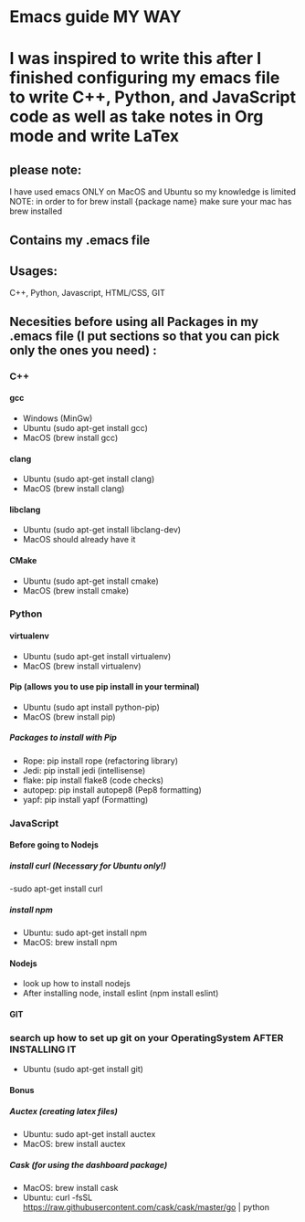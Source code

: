 # Emacs guide MY WAY

# I was inspired to write this after I finished configuring my emacs file to write C++, Python, and JavaScript code as well as take notes in Org mode and write LaTex

## please note: 
I have used emacs ONLY on MacOS and Ubuntu so my knowledge is limited
NOTE: in order to for brew install {package name} make sure your mac has brew installed

## Contains my .emacs file 

## Usages:
  C++,
  Python,
  Javascript,
  HTML/CSS,
  GIT
  
## Necesities before using all Packages in my .emacs file (I put sections so that you can pick only the ones you need) :

  ### C++
  
  ####  gcc
  - Windows (MinGw)
  - Ubuntu (sudo apt-get install gcc)
  - MacOS (brew install gcc)
  #### clang
  - Ubuntu (sudo apt-get install clang)
  - MacOS (brew install clang)
  #### libclang
  - Ubuntu (sudo apt-get install libclang-dev)
  - MacOS should already have it
  #### CMake
  - Ubuntu (sudo apt-get install cmake)
  - MacOS (brew install cmake)
  
  ### Python
  
  #### virtualenv
  - Ubuntu (sudo apt-get install virtualenv)
  - MacOS (brew install virtualenv)
  
  #### Pip (allows you to use pip install in your terminal)
  - Ubuntu (sudo apt install python-pip)
  - MacOS (brew install pip)
  ##### Packages to install with Pip
  - Rope: pip install rope (refactoring library)
  - Jedi: pip install jedi (intellisense)
  - flake: pip install flake8 (code checks)
  - autopep: pip install autopep8 (Pep8 formatting) 
  - yapf: pip install yapf (Formatting)
  
  ### JavaScript 
  
  #### Before going to Nodejs
  
  ##### install curl (Necessary for Ubuntu only!)
  -sudo apt-get install curl
  
  ##### install npm
  - Ubuntu: sudo apt-get install npm
  - MacOS: brew install npm
  
  #### Nodejs
  - look up how to install nodejs
  - After installing node,  install eslint (npm install eslint)
  
  #### GIT
  ### search up how to set up git on your OperatingSystem AFTER INSTALLING IT
  - Ubuntu (sudo apt-get install git)
   
  #### Bonus
  ##### Auctex (creating latex files) 
  - Ubuntu: sudo apt-get install auctex
  - MacOS: brew install auctex
  ##### Cask (for using the dashboard package)
  - MacOS: brew install cask
  - Ubuntu: curl -fsSL https://raw.githubusercontent.com/cask/cask/master/go | python
   
